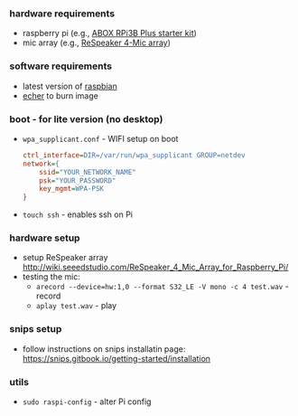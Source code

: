 ### hardware requirements

* raspberry pi (e.g., [ABOX RPi3B Plus starter kit](https://www.amazon.co.uk/gp/product/B07DB8591S/))
* mic array (e.g., [ReSpeaker 4-Mic array](https://shop.pimoroni.com/products/respeaker-4-mic-array-for-raspberry-pi))

### software requirements

* latest version of [raspbian](https://www.raspberrypi.org/downloads/raspbian/)
* [echer](https://etcher.io/) to burn image

### boot - for lite version (no desktop)

* `wpa_supplicant.conf` - WIFI setup on boot

  ```ini
  ctrl_interface=DIR=/var/run/wpa_supplicant GROUP=netdev
  network={
      ssid="YOUR_NETWORK_NAME"
      psk="YOUR_PASSWORD"
      key_mgmt=WPA-PSK
  }
  ```

* `touch ssh` - enables ssh on Pi

### hardware setup

* setup ReSpeaker array http://wiki.seeedstudio.com/ReSpeaker_4_Mic_Array_for_Raspberry_Pi/
* testing the mic:
  * `arecord --device=hw:1,0 --format S32_LE -V mono -c 4 test.wav` - record
  * `aplay test.wav` - play

### snips setup

* follow instructions on snips installatin page: https://snips.gitbook.io/getting-started/installation

### utils

* `sudo raspi-config` - alter Pi config
